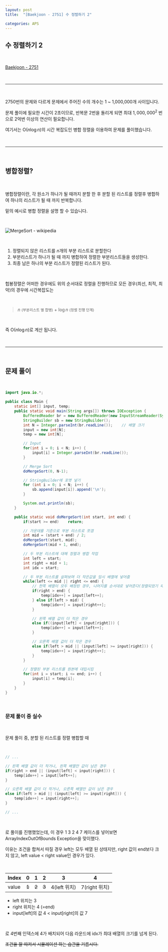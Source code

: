 ```yaml
---
layout: post
title:  "[Baekjoon - 2751] 수 정렬하기 2"

categories: APS
---
```


## 수 정렬하기 2

<br>

[Baekjoon - 2751](https://www.acmicpc.net/problem/2751)

<br>

***

<br>

2750번의 문제와 다르게 문제에서 주어진 수의 개수는 1 ~ 1,000,000개 사이입니다.

문제 풀이에 필요한 시간이 2초이므로, 반복문 2번을 돌리게 되면 최대 $1,000,000^{2}$ 번으로 2억번 이상의 연산이 필요합니다.

여기서는 O($n\log{n}$)의 시간 복잡도인 병합 정렬을 이용하여 문제를 풀이했습니다.

<br>

***

<br>

## 병합정렬?

<br>

병합정렬이란, 각 원소가 하나가 될 때까지 분할 한 후 분할 된 리스트를 정렬후 병합하여 하나의 리스트가 될 때 까지 반복합니다.

밑의 예시로 병합 정렬을 설명 할 수 있습니다.

<br>

![MergeSort - wikipedia](https://upload.wikimedia.org/wikipedia/commons/thumb/c/cc/Merge-sort-example-300px.gif/220px-Merge-sort-example-300px.gif)

<br>

1. 정렬되지 않은 리스트를 $n$개의 부분 리스트로 분할한다
2. 부분리스트가 하나가 될 때 까지 병합하여 정렬한 부분리스트들을 생성한다.
3. 최종 남은 하나의 부분 리스트가 정렬된 리스트가 된다.

<br>

헙뵹정렬은 어떠한 경우에도 위의 순서대로 정렬을 진행하므로 모든 경우(최선, 최적, 최악)의 경우에 시간복잡도는

<br>

> $n$ <small>(부분리스트 별 합병)</small> + $\log{n}$ <small>(정렬 진행 단계)</small>

<br>

즉 O($n\log{n}$)로 계산 됩니다.

<br>

***

<br>

## 문제 풀이

<br>

```java
import java.io.*;

public class Main {
    static int[] input, temp;
    public static void main(String args[]) throws IOException {
        BufferedReader br = new BufferedReader(new InputStreamReader(System.in));
        StringBuilder sb = new StringBuilder();
        int N = Integer.parseInt(br.readLine());    // 배열 크기
        input = new int[N];
        temp = new int[N];

        // Input
        for(int i = 0; i < N; i++) {
            input[i] = Integer.parseInt(br.readLine());
        }

        // Merge Sort
        doMergeSort(0, N-1);

        // StringBuilder에 포맷 넣기
        for (int i = 0; i < N; i++) {
            sb.append(input[i]).append('\n');
        }

        System.out.println(sb);
    }

    public static void doMergeSort(int start, int end) {
        if(start >= end)    return;

        // 가운데를 기준으로 부분 리스트로 쪼갬
        int mid = (start + end) / 2;
        doMergeSort(start, mid);
        doMergeSort(mid + 1, end);

        // 두 부분 리스트에 대해 정렬과 병합 작업
        int left = start;
        int right = mid + 1;
        int idx = start;

        // 두 부분 리스트를 살펴보며 더 작은값을 임시 배열에 넣어줌
        while(left <= mid || right <= end) {
            // 한쪽 배열이 모두 배정된 경우, 나머지를 순서대로 넣어준다(정렬되었기 때문)
            if(right > end) {
                temp[idx++] = input[left++];
            } else if(left > mid) {
                temp[idx++] = input[right++];
            }

            // 왼쪽 배열 값이 더 작은 경우
            else if((input[left] < input[right])) {
                temp[idx++] = input[left++];
            }

            // 오른쪽 배열 값이 더 작은 경우
            else if(left > mid || (input[left] >= input[right])) {
                temp[idx++] = input[right++];
            }
        }

        // 정렬된 부분 리스트를 원본에 대입시킴
        for(int i = start; i <= end; i++) {
            input[i] = temp[i];
        }
    }
}

```

<br>

### 문제 풀이 중 실수

<br>

문제 풀이 중, 분할 된 리스트를 정렬 병합할 때

<br> 

```java
// ...

// 왼쪽 배열 값이 더 작거나, 왼쪽 배열만 값이 남은 경우
if(right > end || (input[left] < input[right])) {
    temp[idx++] = input[left++];
}

// 오른쪽 배열 값이 더 작거나, 오른쪽 배열만 값이 남은 경우
else if(left > mid || (input[left] >= input[right])) {
    temp[idx++] = input[right++];
}

// ...
```

<br>

로 풀이를 진행했었는데, 이 경우 1 3 2 4 7 케이스를 넣어보면 ArrayIndexOutOfBounds Exception을 맞이했다.

이유는 조건을 합쳐서 따질 경우 left는 모두 배열 된 상태지만, right 값이 end보다 크지 않고, left value < right value인 경우가 있다.

<br>

| Index | 0 | 1 | 2 | 3 | 4 |
|---|---|---|---|---|---|
|value| ~~1~~ | ~~2~~ | ~~3~~ | 4(left 위치) | 7(right 위치) |

- left 위치는 3
- right 위치는 4 (=end)
- input[left]의 값 4 < input[right]의 값 7

<br>

로 4번째 인덱스에 4가 배치되어 다음 라운드에 idx가 최대 배열의 크기를 넘게 된다.

~~조건을 잘 따져서 시뮬레이션 하는 습관을 기릅시다.~~

